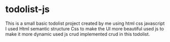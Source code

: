 # todolist-js
This is a small basic todolist project created by me using html css javascript
I used Html semantic structure
Css to make the UI more beautiful
used js to make it more dynamic
used js crud implemented crud in this todolist.
